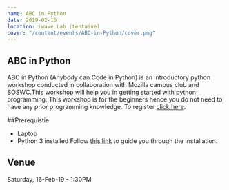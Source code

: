 ```yaml
---
name: ABC in Python
date: 2019-02-16
location: iwave Lab (tentaive)
cover: "/content/events/ABC-in-Python/cover.png"
---
```


## ABC in Python

ABC in Python (Anybody can Code in Python) is an introductory python workshop conducted in collaboration with Mozilla campus club and SOSWC.This workshop will help you in getting started with python programming. This workshop is for the beginners hence you do not need to have any prior programming knowledge.
To register [click here](https://goo.gl/forms/4QAuyyW1AuBWIgrg2).

##Prerequistie

- Laptop
- Python 3 installed
  Follow [this link](https://realpython.com/installing-python/) to guide you through the installation.

## Venue

Saturday, 16-Feb-19 - 1:30PM
